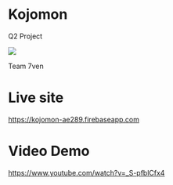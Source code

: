 # Kojomon
Q2 Project 

![](https://github.com/tylert88/Q2-Kojomon-front-end/blob/master/kojomongif.gif)

Team 7ven

# Live site 
https://kojomon-ae289.firebaseapp.com

# Video Demo 
https://www.youtube.com/watch?v=_S-pfblCfx4
